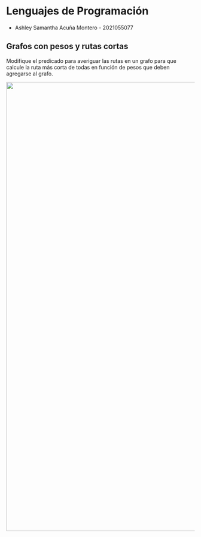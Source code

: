 # Lenguajes de Programación
- Ashley Samantha Acuña Montero - 2021055077

## Grafos con pesos y rutas cortas
Modifique el predicado para averiguar las rutas en un grafo para que calcule la ruta más corta de todas en función de pesos que deben agregarse al grafo. 


<p align='center'>
<img src="https://res.cloudinary.com/dgm059qwp/image/upload/v1665614904/Lenguajes%20de%20Programacion/Semana%2010/Ruta_corta_con_pesos_cnznea.png" width="1200"
</p>
